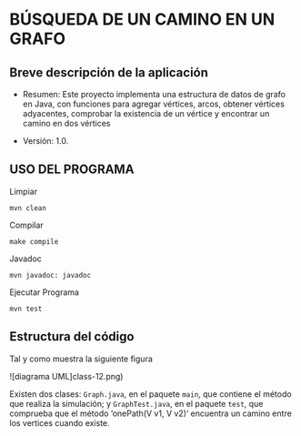 # BÚSQUEDA DE UN CAMINO EN UN GRAFO

## Breve descripción de la aplicación

* Resumen: Este proyecto implementa una estructura de datos de grafo en Java, con funciones para agregar vértices, arcos, obtener vértices adyacentes,
comprobar la existencia de un vértice y encontrar un camino en dos vértices

* Versión: 1.0.


## USO DEL PROGRAMA
 Limpiar
 
 ```console
mvn clean
```
 Compilar
```console
make compile
```
Javadoc

```console
mvn javadoc: javadoc
```
Ejecutar Programa

```console
mvn test
```

## Estructura del código

Tal y como muestra la siguiente figura

![diagrama UML]class-12.png)



Existen dos clases: `Graph.java`, en el paquete `main`, que
contiene el método que realiza la simulación; y `GraphTest.java`, en el
paquete `test`, que  comprueba que el método ‘onePath(V v1, V v2)‘ encuentra un camino entre los vertices cuando existe.


